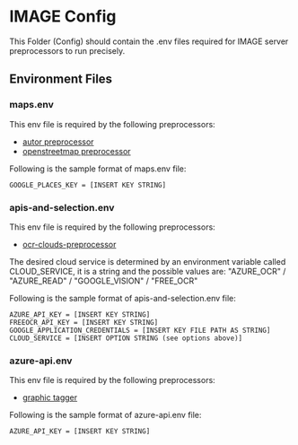 # IMAGE Config

This Folder (Config) should contain the .env files required for IMAGE server preprocessors to run precisely.

## Environment Files

### maps.env
This env file is required by the following preprocessors:
* [autor preprocessor](https://github.com/Shared-Reality-Lab/IMAGE-server/tree/main/preprocessors/autour)
* [openstreetmap preprocessor](https://github.com/Shared-Reality-Lab/IMAGE-server/tree/main/preprocessors/openstreetmap)

Following is the sample format of maps.env file:
```
GOOGLE_PLACES_KEY = [INSERT KEY STRING]
```

### apis-and-selection.env
This env file is required by the following preprocessors:
* [ocr-clouds-preprocessor](https://github.com/Shared-Reality-Lab/IMAGE-server/tree/main/preprocessors/ocr)

The desired cloud service is determined by an environment variable called CLOUD_SERVICE, it is a string and the possible values are:
"AZURE_OCR" / "AZURE_READ" / "GOOGLE_VISION" / "FREE_OCR"

Following is the sample format of apis-and-selection.env file:

```
AZURE_API_KEY = [INSERT KEY STRING]
FREEOCR_API_KEY = [INSERT KEY STRING]
GOOGLE_APPLICATION_CREDENTIALS = [INSERT KEY FILE PATH AS STRING]
CLOUD_SERVICE = [INSERT OPTION STRING (see options above)]
```

### azure-api.env
This env file is required by the following preprocessors:
* [graphic tagger](https://github.com/Shared-Reality-Lab/IMAGE-server/tree/main/preprocessors/graphic-tagger)

Following is the sample format of azure-api.env file:
```
AZURE_API_KEY = [INSERT KEY STRING]
```
